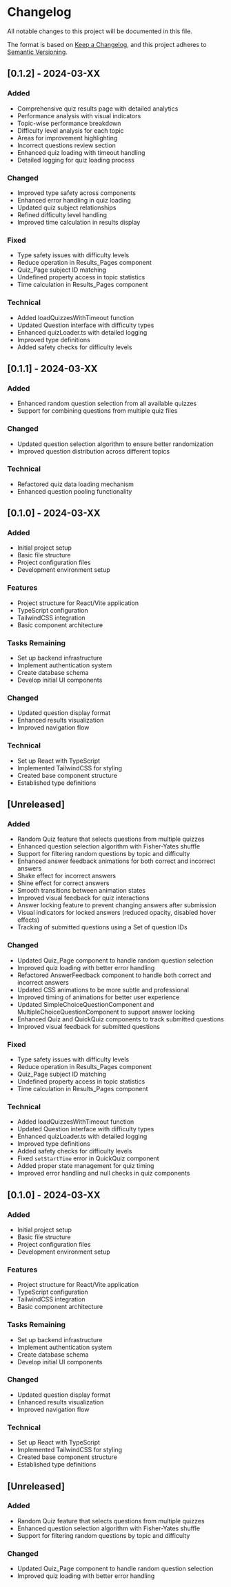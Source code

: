 # Changelog

All notable changes to this project will be documented in this file.

The format is based on [Keep a Changelog](https://keepachangelog.com/en/1.0.0/),
and this project adheres to [Semantic Versioning](https://semver.org/spec/v2.0.0.html).

## [0.1.2] - 2024-03-XX

### Added
- Comprehensive quiz results page with detailed analytics
- Performance analysis with visual indicators
- Topic-wise performance breakdown
- Difficulty level analysis for each topic
- Areas for improvement highlighting
- Incorrect questions review section
- Enhanced quiz loading with timeout handling
- Detailed logging for quiz loading process

### Changed
- Improved type safety across components
- Enhanced error handling in quiz loading
- Updated quiz subject relationships
- Refined difficulty level handling
- Improved time calculation in results display

### Fixed
- Type safety issues with difficulty levels
- Reduce operation in Results_Pages component
- Quiz_Page subject ID matching
- Undefined property access in topic statistics
- Time calculation in Results_Pages component

### Technical
- Added loadQuizzesWithTimeout function
- Updated Question interface with difficulty types
- Enhanced quizLoader.ts with detailed logging
- Improved type definitions
- Added safety checks for difficulty levels

## [0.1.1] - 2024-03-XX

### Added
- Enhanced random question selection from all available quizzes
- Support for combining questions from multiple quiz files

### Changed
- Updated question selection algorithm to ensure better randomization
- Improved question distribution across different topics

### Technical
- Refactored quiz data loading mechanism
- Enhanced question pooling functionality

## [0.1.0] - 2024-03-XX

### Added
- Initial project setup
- Basic file structure
- Project configuration files
- Development environment setup

### Features
- Project structure for React/Vite application
- TypeScript configuration
- TailwindCSS integration
- Basic component architecture

### Tasks Remaining
- Set up backend infrastructure
- Implement authentication system
- Create database schema
- Develop initial UI components

### Changed
- Updated question display format
- Enhanced results visualization
- Improved navigation flow

### Technical
- Set up React with TypeScript
- Implemented TailwindCSS for styling
- Created base component structure
- Established type definitions 

## [Unreleased]

### Added
- Random Quiz feature that selects questions from multiple quizzes
- Enhanced question selection algorithm with Fisher-Yates shuffle
- Support for filtering random questions by topic and difficulty
- Enhanced answer feedback animations for both correct and incorrect answers
- Shake effect for incorrect answers
- Shine effect for correct answers
- Smooth transitions between animation states
- Improved visual feedback for quiz interactions
- Answer locking feature to prevent changing answers after submission
- Visual indicators for locked answers (reduced opacity, disabled hover effects)
- Tracking of submitted questions using a Set of question IDs

### Changed
- Updated Quiz_Page component to handle random question selection
- Improved quiz loading with better error handling
- Refactored AnswerFeedback component to handle both correct and incorrect answers
- Updated CSS animations to be more subtle and professional
- Improved timing of animations for better user experience
- Updated SimpleChoiceQuestionComponent and MultipleChoiceQuestionComponent to support answer locking
- Enhanced Quiz and QuickQuiz components to track submitted questions
- Improved visual feedback for submitted questions

### Fixed
- Type safety issues with difficulty levels
- Reduce operation in Results_Pages component
- Quiz_Page subject ID matching
- Undefined property access in topic statistics
- Time calculation in Results_Pages component

### Technical
- Added loadQuizzesWithTimeout function
- Updated Question interface with difficulty types
- Enhanced quizLoader.ts with detailed logging
- Improved type definitions
- Added safety checks for difficulty levels
- Fixed `setStartTime` error in QuickQuiz component
- Added proper state management for quiz timing
- Improved error handling and null checks in quiz components

## [0.1.0] - 2024-03-XX

### Added
- Initial project setup
- Basic file structure
- Project configuration files
- Development environment setup

### Features
- Project structure for React/Vite application
- TypeScript configuration
- TailwindCSS integration
- Basic component architecture

### Tasks Remaining
- Set up backend infrastructure
- Implement authentication system
- Create database schema
- Develop initial UI components

### Changed
- Updated question display format
- Enhanced results visualization
- Improved navigation flow

### Technical
- Set up React with TypeScript
- Implemented TailwindCSS for styling
- Created base component structure
- Established type definitions 

## [Unreleased]

### Added
- Random Quiz feature that selects questions from multiple quizzes
- Enhanced question selection algorithm with Fisher-Yates shuffle
- Support for filtering random questions by topic and difficulty

### Changed
- Updated Quiz_Page component to handle random question selection
- Improved quiz loading with better error handling 